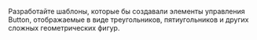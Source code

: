 Разработайте шаблоны, которые бы создавали элементы управления Button, отображаемые в виде треугольников, пятиугольников и других сложных геометрических фигур.
